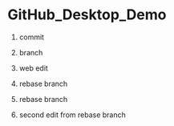 # GitHub_Desktop_Demo
1. commit
2. branch
3. web edit
1. rebase branch

1. rebase branch
1. second edit from rebase branch
